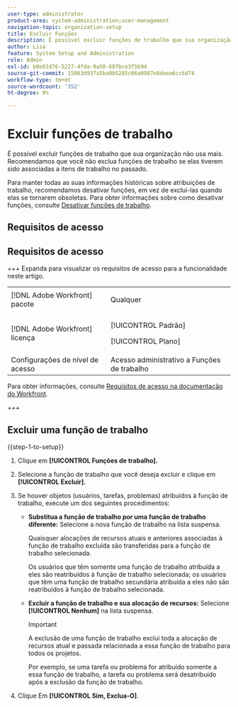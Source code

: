 ```yaml
---
user-type: administrator
product-area: system-administration;user-management
navigation-topic: organization-setup
title: Excluir Funções
description: É possível excluir funções de trabalho que sua organização não usa mais. Recomendamos que você não exclua funções de trabalho se elas tiverem sido associadas a itens de trabalho no passado. Para manter todas as suas informações históricas sobre atribuições de trabalho, recomendamos desativar funções, em vez de excluí-las quando elas se tornarem obsoletas. Para obter informações sobre como desativar funções, consulte Desativar funções de trabalho.
author: Lisa
feature: System Setup and Administration
role: Admin
exl-id: b0e81d76-5227-4fda-9a58-68fbce3f5b94
source-git-commit: 15063d937a5ba9b5285c66a0987e8deea6cc6d74
workflow-type: tm+mt
source-wordcount: '352'
ht-degree: 0%

---
```


# Excluir funções de trabalho

É possível excluir funções de trabalho que sua organização não usa mais. Recomendamos que você não exclua funções de trabalho se elas tiverem sido associadas a itens de trabalho no passado.

Para manter todas as suas informações históricas sobre atribuições de trabalho, recomendamos desativar funções, em vez de excluí-las quando elas se tornarem obsoletas. Para obter informações sobre como desativar funções, consulte [Desativar funções de trabalho](../../../administration-and-setup/set-up-workfront/organizational-setup/deactivate-job-roles.md).

## Requisitos de acesso

## Requisitos de acesso

+++ Expanda para visualizar os requisitos de acesso para a funcionalidade neste artigo.

<table style="table-layout:auto"> 
 <col> 
 <col> 
 <tbody> 
  <tr> 
   <td>[!DNL Adobe Workfront] pacote</td> 
   <td><p>Qualquer</p></td> 
  </tr> 
  <tr> 
   <td>[!DNL Adobe Workfront] licença</td> 
   <td><p>[!UICONTROL Padrão]</p>
       <p>[!UICONTROL Plano]</p></td>
  </tr> 
  <tr> 
   <td>Configurações de nível de acesso</td> 
   <td>Acesso administrativo a Funções de trabalho</td>
  </tr> 
 </tbody> 
</table>

Para obter informações, consulte [Requisitos de acesso na documentação do Workfront](/help/quicksilver/administration-and-setup/add-users/access-levels-and-object-permissions/access-level-requirements-in-documentation.md).

+++

## Excluir uma função de trabalho

<!--
<p data-mc-conditions="QuicksilverOrClassic.Draft mode">(NOTE: this moved from create and manage job roles)</p>
-->

{{step-1-to-setup}}

1. Clique em **[!UICONTROL Funções de trabalho].**
1. Selecione a função de trabalho que você deseja excluir e clique em **[!UICONTROL Excluir].**
1. Se houver objetos (usuários, tarefas, problemas) atribuídos à função de trabalho, execute um dos seguintes procedimentos:

   * **Substitua a função de trabalho por uma função de trabalho diferente:** Selecione a nova função de trabalho na lista suspensa.

     Quaisquer alocações de recursos atuais e anteriores associadas à função de trabalho excluída são transferidas para a função de trabalho selecionada.

     Os usuários que têm somente uma função de trabalho atribuída a eles são reatribuídos à função de trabalho selecionada; os usuários que têm uma função de trabalho secundária atribuída a eles não são reatribuídos à função de trabalho selecionada.

   * **Excluir a função de trabalho e sua alocação de recursos:** Selecione **[!UICONTROL Nenhum]** na lista suspensa.

     >[!IMPORTANT]
     >
     >A exclusão de uma função de trabalho exclui toda a alocação de recursos atual e passada relacionada a essa função de trabalho para todos os projetos.

     &#x200B;Por exemplo, se uma tarefa ou problema for atribuído somente a essa função de trabalho, a tarefa ou problema será desatribuído após a exclusão da função de trabalho.

1. Clique Em **[!UICONTROL Sim, Exclua-O]**.

